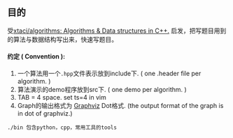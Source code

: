 ## 目的

受[xtaci/algorithms: Algorithms & Data structures in C++.](https://github.com/xtaci/algorithms) 启发，把写题目用到的算法与数据结构写出来，快速写题目。

#### 约定 ( Convention ):

   1.  一个算法用一个`.hpp`文件表示放到include下. ( one .header file per algorithm. )
   2.  算法演示的demo程序放到src下.  ( one demo per algorithm.  )
   3.  TAB = 4 space.  set ts=4 in vim
   4.  Graph的输出格式为 [Graphviz](http://www.graphviz.org/) Dot格式.  (the output format of the graph is in dot of graphviz.)

```plaintext
./bin 包含python，cpp，常用工具的tools
```
